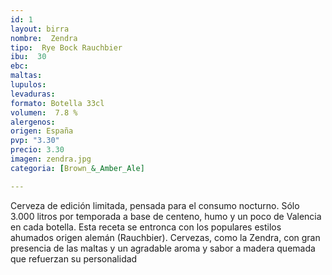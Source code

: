 ```yaml
---
id: 1
layout: birra
nombre:  Zendra
tipo:  Rye Bock Rauchbier
ibu:  30
ebc:
maltas: 
lupulos: 
levaduras: 
formato: Botella 33cl
volumen:  7.8 %
alergenos: 
origen: España
pvp: "3.30"
precio: 3.30
imagen: zendra.jpg
categoria: [Brown_&_Amber_Ale]

---
```

Cerveza de edición limitada, pensada para el consumo nocturno. Sólo 3.000 litros por temporada a base de centeno, humo y un poco de Valencia en cada botella. Esta receta se entronca con los populares estilos ahumados origen alemán (Rauchbier). Cervezas, como la Zendra, con gran presencia de las maltas  y un agradable aroma y sabor a madera quemada que refuerzan su personalidad











